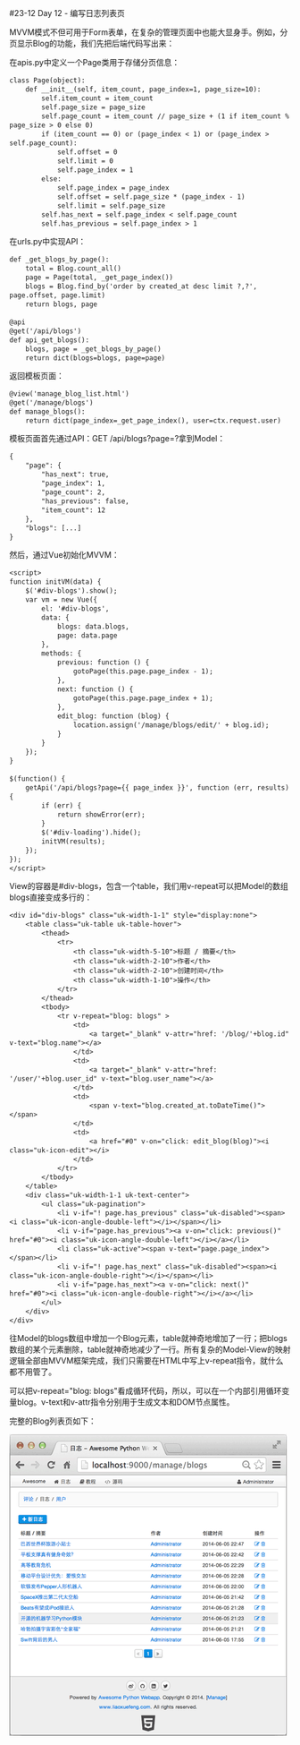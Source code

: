 #23-12 Day 12 - 编写日志列表页


MVVM模式不但可用于Form表单，在复杂的管理页面中也能大显身手。例如，分页显示Blog的功能，我们先把后端代码写出来：

在apis.py中定义一个Page类用于存储分页信息：

	class Page(object):
	    def __init__(self, item_count, page_index=1, page_size=10):
	        self.item_count = item_count
	        self.page_size = page_size
	        self.page_count = item_count // page_size + (1 if item_count % page_size > 0 else 0)
	        if (item_count == 0) or (page_index < 1) or (page_index > self.page_count):
	            self.offset = 0
	            self.limit = 0
	            self.page_index = 1
	        else:
	            self.page_index = page_index
	            self.offset = self.page_size * (page_index - 1)
	            self.limit = self.page_size
	        self.has_next = self.page_index < self.page_count
	        self.has_previous = self.page_index > 1
在urls.py中实现API：

	def _get_blogs_by_page():
	    total = Blog.count_all()
	    page = Page(total, _get_page_index())
	    blogs = Blog.find_by('order by created_at desc limit ?,?', page.offset, page.limit)
	    return blogs, page
	
	@api
	@get('/api/blogs')
	def api_get_blogs():
	    blogs, page = _get_blogs_by_page()
	    return dict(blogs=blogs, page=page)
返回模板页面：

	@view('manage_blog_list.html')
	@get('/manage/blogs')
	def manage_blogs():
	    return dict(page_index=_get_page_index(), user=ctx.request.user)
模板页面首先通过API：GET /api/blogs?page=?拿到Model：

	{
	    "page": {
	        "has_next": true,
	        "page_index": 1,
	        "page_count": 2,
	        "has_previous": false,
	        "item_count": 12
	    },
	    "blogs": [...]
	}
然后，通过Vue初始化MVVM：

	<script>
	function initVM(data) {
	    $('#div-blogs').show();
	    var vm = new Vue({
	        el: '#div-blogs',
	        data: {
	            blogs: data.blogs,
	            page: data.page
	        },
	        methods: {
	            previous: function () {
	                gotoPage(this.page.page_index - 1);
	            },
	            next: function () {
	                gotoPage(this.page.page_index + 1);
	            },
	            edit_blog: function (blog) {
	                location.assign('/manage/blogs/edit/' + blog.id);
	            }
	        }
	    });
	}
	
	$(function() {
	    getApi('/api/blogs?page={{ page_index }}', function (err, results) {
	        if (err) {
	            return showError(err);
	        }
	        $('#div-loading').hide();
	        initVM(results);
	    });
	});
	</script>
View的容器是#div-blogs，包含一个table，我们用v-repeat可以把Model的数组blogs直接变成多行的<tr>：

	<div id="div-blogs" class="uk-width-1-1" style="display:none">
	    <table class="uk-table uk-table-hover">
	        <thead>
	            <tr>
	                <th class="uk-width-5-10">标题 / 摘要</th>
	                <th class="uk-width-2-10">作者</th>
	                <th class="uk-width-2-10">创建时间</th>
	                <th class="uk-width-1-10">操作</th>
	            </tr>
	        </thead>
	        <tbody>
	            <tr v-repeat="blog: blogs" >
	                <td>
	                    <a target="_blank" v-attr="href: '/blog/'+blog.id" v-text="blog.name"></a>
	                </td>
	                <td>
	                    <a target="_blank" v-attr="href: '/user/'+blog.user_id" v-text="blog.user_name"></a>
	                </td>
	                <td>
	                    <span v-text="blog.created_at.toDateTime()"></span>
	                </td>
	                <td>
	                    <a href="#0" v-on="click: edit_blog(blog)"><i class="uk-icon-edit"></i>
	                </td>
	            </tr>
	        </tbody>
	    </table>
	    <div class="uk-width-1-1 uk-text-center">
	        <ul class="uk-pagination">
	            <li v-if="! page.has_previous" class="uk-disabled"><span><i class="uk-icon-angle-double-left"></i></span></li>
	            <li v-if="page.has_previous"><a v-on="click: previous()" href="#0"><i class="uk-icon-angle-double-left"></i></a></li>
	            <li class="uk-active"><span v-text="page.page_index"></span></li>
	            <li v-if="! page.has_next" class="uk-disabled"><span><i class="uk-icon-angle-double-right"></i></span></li>
	            <li v-if="page.has_next"><a v-on="click: next()" href="#0"><i class="uk-icon-angle-double-right"></i></a></li>
	        </ul>
	    </div>
	</div>
往Model的blogs数组中增加一个Blog元素，table就神奇地增加了一行；把blogs数组的某个元素删除，table就神奇地减少了一行。所有复杂的Model-View的映射逻辑全部由MVVM框架完成，我们只需要在HTML中写上v-repeat指令，就什么都不用管了。

可以把v-repeat="blog: blogs"看成循环代码，所以，可以在一个<tr>内部引用循环变量blog。v-text和v-attr指令分别用于生成文本和DOM节点属性。

完整的Blog列表页如下：

![awesomepy-manage-blogs](../image/chapter23/23-12-1.jpg)